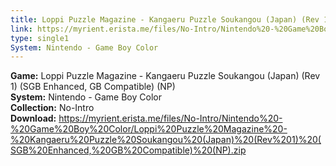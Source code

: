 ```yaml
---
title: Loppi Puzzle Magazine - Kangaeru Puzzle Soukangou (Japan) (Rev 1) (SGB Enhanced, GB Compatible) (NP)
link: https://myrient.erista.me/files/No-Intro/Nintendo%20-%20Game%20Boy%20Color/Loppi%20Puzzle%20Magazine%20-%20Kangaeru%20Puzzle%20Soukangou%20(Japan)%20(Rev%201)%20(SGB%20Enhanced,%20GB%20Compatible)%20(NP).zip
type: single1
System: Nintendo - Game Boy Color
---
```

<b>Game:</b> Loppi Puzzle Magazine - Kangaeru Puzzle Soukangou (Japan) (Rev 1) (SGB Enhanced, GB Compatible) (NP)<br>
<b>System:</b> Nintendo - Game Boy Color<br>
<b>Collection:</b> No-Intro<br>
<b>Download:</b> https://myrient.erista.me/files/No-Intro/Nintendo%20-%20Game%20Boy%20Color/Loppi%20Puzzle%20Magazine%20-%20Kangaeru%20Puzzle%20Soukangou%20(Japan)%20(Rev%201)%20(SGB%20Enhanced,%20GB%20Compatible)%20(NP).zip